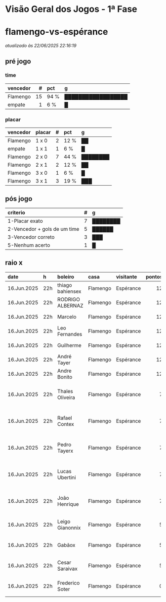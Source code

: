 # Visão Geral dos Jogos - 1ª Fase

# flamengo-vs-espérance

_atualizado às 22/06/2025 22:16:19_

## pré jogo

### time

| vencedor   |   # | pct   | g                  |
|:-----------|----:|:------|:-------------------|
| Flamengo   |  15 | 94 %  | ██████████████████ |
| empate     |   1 | 6 %   | █                  |

### placar

| vencedor   | placar   |   # | pct   | g        |
|:-----------|:---------|----:|:------|:---------|
| Flamengo   | 1 x 0    |   2 | 12 %  | ██       |
| empate     | 1 x 1    |   1 | 6 %   | █        |
| Flamengo   | 2 x 0    |   7 | 44 %  | ████████ |
| Flamengo   | 2 x 1    |   2 | 12 %  | ██       |
| Flamengo   | 3 x 0    |   1 | 6 %   | █        |
| Flamengo   | 3 x 1    |   3 | 19 %  | ███      |

## pós jogo

| criterio                     |   # | g        |
|:-----------------------------|----:|:---------|
| 1-Placar exato               |   7 | ████████ |
| 2-Vencedor + gols de um time |   5 | ██████   |
| 3-Vencedor correto           |   3 | ███      |
| 5-Nenhum acerto              |   1 | █        |

## raio x

| date        | h   | boleiro          | casa     | visitante   |   pontos | criteiro                     | bol_placar   | bol_time   | real_placar   | real_time   |
|:------------|:----|:-----------------|:---------|:------------|---------:|:-----------------------------|:-------------|:-----------|:--------------|:------------|
| 16.Jun.2025 | 22h | thiago bahiensex | Flamengo | Espérance   |       12 | 1-Placar exato               | 2 x 0        | Flamengo   | 2 x 0         | Flamengo    |
| 16.Jun.2025 | 22h | RODRIGO ALBERNAZ | Flamengo | Espérance   |       12 | 1-Placar exato               | 2 x 0        | Flamengo   | 2 x 0         | Flamengo    |
| 16.Jun.2025 | 22h | Marcelo          | Flamengo | Espérance   |       12 | 1-Placar exato               | 2 x 0        | Flamengo   | 2 x 0         | Flamengo    |
| 16.Jun.2025 | 22h | Leo Fernandes    | Flamengo | Espérance   |       12 | 1-Placar exato               | 2 x 0        | Flamengo   | 2 x 0         | Flamengo    |
| 16.Jun.2025 | 22h | Guilherme        | Flamengo | Espérance   |       12 | 1-Placar exato               | 2 x 0        | Flamengo   | 2 x 0         | Flamengo    |
| 16.Jun.2025 | 22h | André Tayer      | Flamengo | Espérance   |       12 | 1-Placar exato               | 2 x 0        | Flamengo   | 2 x 0         | Flamengo    |
| 16.Jun.2025 | 22h | Andre Bonito     | Flamengo | Espérance   |       12 | 1-Placar exato               | 2 x 0        | Flamengo   | 2 x 0         | Flamengo    |
| 16.Jun.2025 | 22h | Thales Oliveira  | Flamengo | Espérance   |        7 | 2-Vencedor + gols de um time | 2 x 1        | Flamengo   | 2 x 0         | Flamengo    |
| 16.Jun.2025 | 22h | Rafael Contex    | Flamengo | Espérance   |        7 | 2-Vencedor + gols de um time | 1 x 0        | Flamengo   | 2 x 0         | Flamengo    |
| 16.Jun.2025 | 22h | Pedro Tayerx     | Flamengo | Espérance   |        7 | 2-Vencedor + gols de um time | 2 x 1        | Flamengo   | 2 x 0         | Flamengo    |
| 16.Jun.2025 | 22h | Lucas Ubertini   | Flamengo | Espérance   |        7 | 2-Vencedor + gols de um time | 3 x 0        | Flamengo   | 2 x 0         | Flamengo    |
| 16.Jun.2025 | 22h | João Henrique    | Flamengo | Espérance   |        7 | 2-Vencedor + gols de um time | 1 x 0        | Flamengo   | 2 x 0         | Flamengo    |
| 16.Jun.2025 | 22h | Leigo Gianonnix  | Flamengo | Espérance   |        5 | 3-Vencedor correto           | 3 x 1        | Flamengo   | 2 x 0         | Flamengo    |
| 16.Jun.2025 | 22h | Gabãox           | Flamengo | Espérance   |        5 | 3-Vencedor correto           | 3 x 1        | Flamengo   | 2 x 0         | Flamengo    |
| 16.Jun.2025 | 22h | Cesar Saraivax   | Flamengo | Espérance   |        5 | 3-Vencedor correto           | 3 x 1        | Flamengo   | 2 x 0         | Flamengo    |
| 16.Jun.2025 | 22h | Frederico Soter  | Flamengo | Espérance   |        0 | 5-Nenhum acerto              | 1 x 1        | empate     | 2 x 0         | Flamengo    |